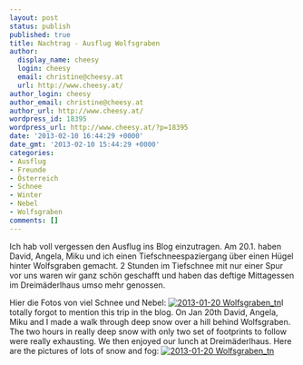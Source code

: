 ```yaml
---
layout: post
status: publish
published: true
title: Nachtrag - Ausflug Wolfsgraben
author:
  display_name: cheesy
  login: cheesy
  email: christine@cheesy.at
  url: http://www.cheesy.at/
author_login: cheesy
author_email: christine@cheesy.at
author_url: http://www.cheesy.at/
wordpress_id: 18395
wordpress_url: http://www.cheesy.at/?p=18395
date: '2013-02-10 16:44:29 +0000'
date_gmt: '2013-02-10 15:44:29 +0000'
categories:
- Ausflug
- Freunde
- Österreich
- Schnee
- Winter
- Nebel
- Wolfsgraben
comments: []
---
```

<!--:de-->Ich hab voll vergessen den Ausflug ins Blog einzutragen. Am 20.1. haben David, Angela, Miku und ich einen Tiefschneespaziergang über einen Hügel hinter Wolfsgraben gemacht. 2 Stunden im Tiefschnee mit nur einer Spur vor uns waren wir ganz schön geschafft und haben das deftige Mittagessen im Dreimäderlhaus umso mehr genossen.
Hier die Fotos von viel Schnee und Nebel:
[![](http://www.cheesy.at/wp-content/uploads/2013-01-20-Wolfsgraben_tn.jpg "2013-01-20 Wolfsgraben\_tn")](http://www.cheesy.at/fotos/ausfluege/wolfsgraben/ "Wolfsgraben")<!--:--><!--:en-->I totally forgot to mention this trip in the blog. On Jan 20th David, Angela, Miku and I made a walk through deep snow over a hill behind Wolfsgraben. The two hours in really deep snow with only two set of footprints to follow were really exhausting. We then enjoyed our lunch at Dreimäderlhaus.
Here are the pictures of lots of snow and fog:
[![](http://www.cheesy.at/wp-content/uploads/2013-01-20-Wolfsgraben_tn.jpg "2013-01-20 Wolfsgraben\_tn")](http://www.cheesy.at/fotos/ausfluege/wolfsgraben/ "Wolfsgraben")<!--:-->
